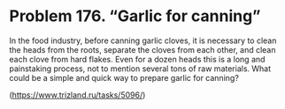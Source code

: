 # Problem 176. “Garlic for canning”

In the food industry, before canning garlic cloves, it is necessary to clean the heads from the roots, separate the cloves from each other, and clean each clove from hard flakes. Even for a dozen heads this is a long and painstaking process, not to mention several tons of raw materials. What could be a simple and quick way to prepare garlic for canning?

(https://www.trizland.ru/tasks/5096/)